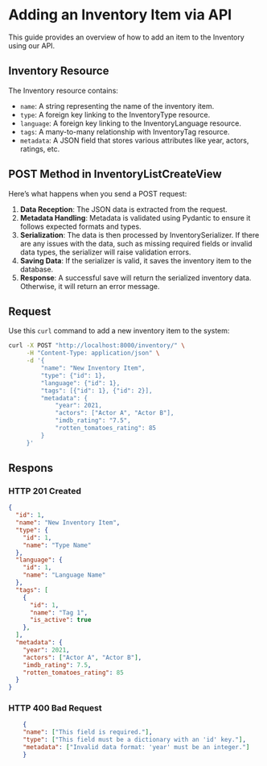 # Adding an Inventory Item via API

This guide provides an overview of how to add an item to the Inventory using our API.

## Inventory Resource

The Inventory resource contains:
- `name`: A string representing the name of the inventory item.
- `type`: A foreign key linking to the InventoryType resource.
- `language`: A foreign key linking to the InventoryLanguage resource.
- `tags`: A many-to-many relationship with InventoryTag resource.
- `metadata`: A JSON field that stores various attributes like year, actors, ratings, etc.

## POST Method in InventoryListCreateView

Here’s what happens when you send a POST request:
1. **Data Reception**: The JSON data is extracted from the request.
2. **Metadata Handling**: Metadata is validated using Pydantic to ensure it follows expected formats and types.
3. **Serialization**: The data is then processed by InventorySerializer. If there are any issues with the data, such as missing required fields or invalid data types, the serializer will raise validation errors.
4. **Saving Data**: If the serializer is valid, it saves the inventory item to the database.
5. **Response**: A successful save will return the serialized inventory data. Otherwise, it will return an error message.

## Request

Use this `curl` command to add a new inventory item to the system:

```bash
curl -X POST "http://localhost:8000/inventory/" \
     -H "Content-Type: application/json" \
     -d '{
         "name": "New Inventory Item",
         "type": {"id": 1},
         "language": {"id": 1},
         "tags": [{"id": 1}, {"id": 2}],
         "metadata": {
             "year": 2021,
             "actors": ["Actor A", "Actor B"],
             "imdb_rating": "7.5",
             "rotten_tomatoes_rating": 85
         }
     }'
```

## Respons

### HTTP 201 Created

```json
{
  "id": 1,
  "name": "New Inventory Item",
  "type": {
    "id": 1,
    "name": "Type Name"
  },
  "language": {
    "id": 1,
    "name": "Language Name"
  },
  "tags": [
    {
      "id": 1,
      "name": "Tag 1",
      "is_active": true
    },
  ],
  "metadata": {
    "year": 2021,
    "actors": ["Actor A", "Actor B"],
    "imdb_rating": 7.5,
    "rotten_tomatoes_rating": 85
  }
}
```
### HTTP 400 Bad Request

```json
    {
    "name": ["This field is required."],
    "type": ["This field must be a dictionary with an 'id' key."],
    "metadata": ["Invalid data format: 'year' must be an integer."]
    }
```